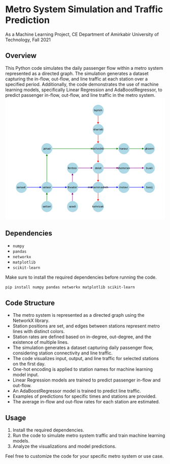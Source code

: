 # Metro System Simulation and Traffic Prediction
As a Machine Learning Project, CE Department of Amirkabir University of Technology, Fall 2021

## Overview
This Python code simulates the daily passenger flow within a metro system represented as a directed graph. The simulation generates a dataset capturing the in-flow, out-flow, and line traffic at each station over a specified period. Additionally, the code demonstrates the use of machine learning models, specifically Linear Regression and AdaBoostRegressor, to predict passenger in-flow, out-flow, and line traffic in the metro system.
![Example Image](output.png)

## Dependencies
- `numpy`
- `pandas`
- `networkx`
- `matplotlib`
- `scikit-learn`

Make sure to install the required dependencies before running the code.

```bash
pip install numpy pandas networkx matplotlib scikit-learn
```

## Code Structure
- The metro system is represented as a directed graph using the NetworkX library.
- Station positions are set, and edges between stations represent metro lines with distinct colors.
- Station rates are defined based on in-degree, out-degree, and the existence of multiple lines.
- The simulation generates a dataset capturing daily passenger flow, considering station connectivity and line traffic.
- The code visualizes input, output, and line traffic for selected stations on the first day.
- One-hot encoding is applied to station names for machine learning model input.
- Linear Regression models are trained to predict passenger in-flow and out-flow.
- An AdaBoostRegressor model is trained to predict line traffic.
- Examples of predictions for specific times and stations are provided.
- The average in-flow and out-flow rates for each station are estimated.

## Usage
1. Install the required dependencies.
2. Run the code to simulate metro system traffic and train machine learning models.
3. Analyze the visualizations and model predictions.

Feel free to customize the code for your specific metro system or use case.

